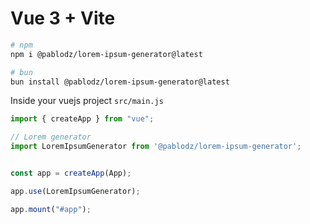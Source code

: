 # Vue 3 + Vite



```bash
# npm
npm i @pablodz/lorem-ipsum-generator@latest

# bun
bun install @pablodz/lorem-ipsum-generator@latest
```


Inside your vuejs project `src/main.js`
```js
import { createApp } from "vue";

// Lorem generator
import LoremIpsumGenerator from '@pablodz/lorem-ipsum-generator';


const app = createApp(App);

app.use(LoremIpsumGenerator);

app.mount("#app");
```
